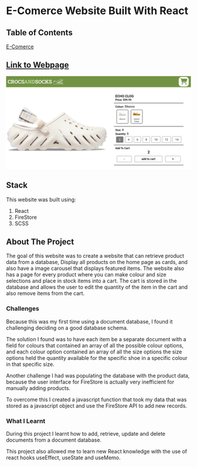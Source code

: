 # E-Comerce Website Built With React

## Table of Contents

[E-Comerce](#e-comerce)

## [Link to Webpage](https://matt-pepper.github.io/e-Shop/)

![Website Screenshot](src/assets/storepage.PNG)

## Stack

This website was built using:

1. React
2. FireStore
3. SCSS

## About The Project

The goal of this website was to create a website that can retrieve product data from a database,
Display all products on the home page as cards, and also have a image carousel that displays featured items.
The website also has a page for every product where you can make colour and size selections and place in stock items into a cart. The cart is stored in the database and allows the user to edit the quantity of the item in the cart and also remove items from the cart.

### Challenges

Because this was my first time using a document database, I found it challenging deciding on a good database schema.

The solution I found was to have each item be a separate document with a field for colours that contained an array of all the possible colour options, and each colour option contained an array of all the size options the size options held the quantity available for the specific shoe in a specific colour in that specific size.

Another challenge I had was populating the database with the product data, because the user interface for FireStore is actually very inefficient for manually adding products.

To overcome this I created a javascript function that took my data that was stored as a javascript object and use the FireStore API to add new records.

### What I Learnt

During this project I learnt how to add, retrieve, update and delete documents from a document database.

This project also allowed me to learn new React knowledge with the use of react hooks useEffect, useState and useMemo.
